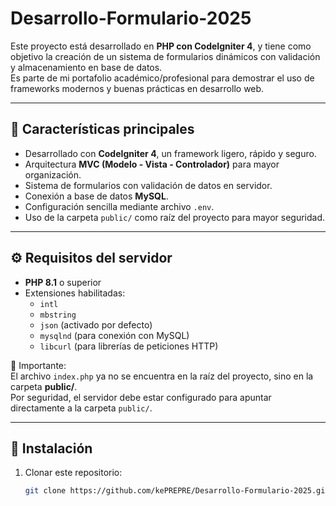 # Desarrollo-Formulario-2025

Este proyecto está desarrollado en **PHP con CodeIgniter 4**, y tiene como objetivo la creación de un sistema de formularios dinámicos con validación y almacenamiento en base de datos.  
Es parte de mi portafolio académico/profesional para demostrar el uso de frameworks modernos y buenas prácticas en desarrollo web.

---

## 🚀 Características principales
- Desarrollado con **CodeIgniter 4**, un framework ligero, rápido y seguro.
- Arquitectura **MVC (Modelo - Vista - Controlador)** para mayor organización.
- Sistema de formularios con validación de datos en servidor.
- Conexión a base de datos **MySQL**.
- Configuración sencilla mediante archivo `.env`.
- Uso de la carpeta `public/` como raíz del proyecto para mayor seguridad.

---

## ⚙️ Requisitos del servidor
- **PHP 8.1** o superior  
- Extensiones habilitadas:
  - `intl`
  - `mbstring`
  - `json` (activado por defecto)
  - `mysqlnd` (para conexión con MySQL)
  - `libcurl` (para librerías de peticiones HTTP)

📌 Importante:  
El archivo `index.php` ya no se encuentra en la raíz del proyecto, sino en la carpeta **public/**.  
Por seguridad, el servidor debe estar configurado para apuntar directamente a la carpeta `public/`.

---

## 🔧 Instalación
1. Clonar este repositorio:
   ```bash
   git clone https://github.com/kePREPRE/Desarrollo-Formulario-2025.git
 
